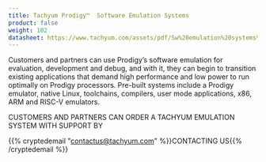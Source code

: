 ```yaml
---
title: Tachyum Prodigy™  Software Emulation Systems
product: false
weight: 102
datasheet: https://www.tachyum.com/assets/pdf/Sw%20emulation%20systems%20datasheet.pdf
---
```

Customers and partners can use Prodigy’s software emulation for evaluation, development and debug, and with it, they can begin to transition existing applications that demand high performance and low power to run optimally on Prodigy processors. Pre-built systems include a Prodigy emulator, native Linux, toolchains, compilers, user mode applications, x86, ARM and RISC-V emulators.

CUSTOMERS AND PARTNERS CAN ORDER A TACHYUM EMULATION SYSTEM WITH SUPPORT BY 

{{% cryptedemail "contactus@tachyum.com" %}}CONTACTING US{{% /cryptedemail %}}
